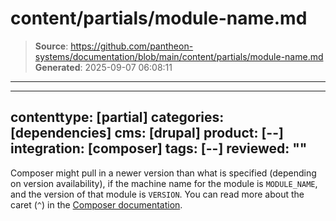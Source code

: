 # content/partials/module-name.md

> **Source**: https://github.com/pantheon-systems/documentation/blob/main/content/partials/module-name.md
> **Generated**: 2025-09-07 06:08:11

---

---
contenttype: [partial]
categories: [dependencies]
cms: [drupal]
product: [--]
integration: [composer]
tags: [--]
reviewed: ""
---

Composer might pull in a newer version than what is specified (depending on version availability), if the machine name for the module is `MODULE_NAME`, and the version of that module is `VERSION`. You can read more about the caret (`^`) in the [Composer documentation](https://getcomposer.org/doc/articles/versions.md#caret-version-range-).
